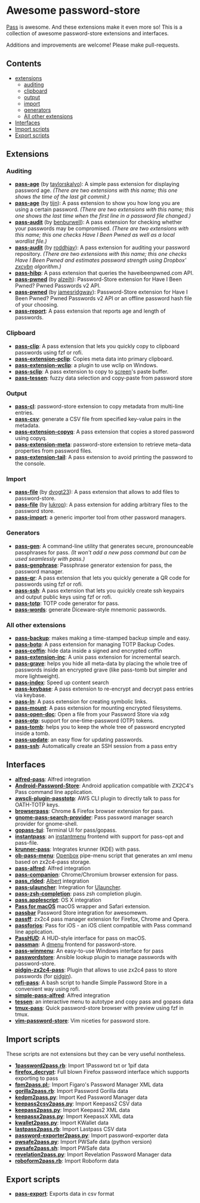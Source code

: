 # Awesome password-store

[Pass](https://www.passwordstore.org/) is awesome. And these extensions make it even more so! This is a collection of awesome password-store extensions and interfaces.

Additions and improvements are welcome! Please make pull-requests.

## Contents

- [extensions](#extensions)
  - [auditing](#auditing)
  - [clipboard](#clipboard)
  - [output](#output)
  - [import](#import)
  - [generators](#generators)
  - [All other extensions](#all-other-extensions)
- [Interfaces](#interfaces)
- [Import scripts](#import-scripts)
- [Export scripts](#export-scripts)

## Extensions

### Auditing

* **[pass-age](https://github.com/taylorskalyo/pass-age)** (by [taylorskalyo](https://github.com/taylorskalyo)): A simple pass extension for displaying password age. *(There are two extensions with this name; this one shows the time of the last git commit.)*
* **[pass-age](https://github.com/tijn/pass-age)** (by [tijn](https://github.com/tijn)): A pass extension to show you how long you are using a certain password. *(There are two extensions with this name; this one shows the last time when the first line in a password file changed.)*
* **[pass-audit](https://github.com/benburwell/pass-audit)** (by [benburwell](https://github.com/benburwell)): A pass extension for checking whether your passwords may be compromised. *(There are two extensions with this name; this one checks Have I Been Pwned as well as a local wordlist file.)*
* **[pass-audit](https://github.com/roddhjav/pass-audit)** (by [roddhjav](https://github.com/roddhjav)): A pass extension for auditing your password repository. *(There are two extensions with this name; this one checks Have I Been Pwned and estimates password strength using Dropbox' [zxcvbn](https://blogs.dropbox.com/tech/2012/04/zxcvbn-realistic-password-strength-estimation/) algorithm.)*
* **[pass-hibp](https://gitlab.com/moviuro/pass-hibp/)**: A pass extension that queries the haveibeenpwned.com API.
* **[pass-pwned](https://github.com/alzeih/pass-pwned/)** (by [alzeih](https://github.com/alzeih)): Password-Store extension for Have I Been Pwned? Pwned Passwords v2 API.
* **[pass-pwned](https://github.com/jamesridgway/pass-pwned)** (by [jamesridgway](https://github.com/jamesridgway)): Password-Store extension for Have I Been Pwned? Pwned Passwords v2 API or an offline password hash file of your choosing.
* **[pass-report](https://github.com/Kdecherf/pass-report)**: A pass extension that reports age and length of passwords.

### Clipboard

* **[pass-clip](https://github.com/ibizaman/pass-clip)**: A pass extension that lets you quickly copy to clipboard passwords using fzf or rofi.
* **[pass-extension-pclip](https://gitlab.com/lbischof/pass-extension-pclip)**: Copies meta data into primary clipboard.
* **[pass-extension-wclip](https://github.com/palortoff/pass-extension-wclip)**: a plugin to use wclip on Windows.
* **[pass-sclip](https://github.com/Boldewyn/pass-sclip)**: A pass extension to copy to [screen](https://www.gnu.org/software/screen/)'s paste buffer.
* **[pass-tessen](https://sr.ht/ayushnix/pass-tessen)**: fuzzy data selection and copy-paste from password store

### Output

* **[pass-cl](https://github.com/elcorto/pass-cl)**: password-store extension to copy metadata from multi-line entries.
* **[pass-csv](https://github.com/lahr/pass-csv)**: generate a CSV file from specified key-value pairs in the metadata.
* **[pass-extension-copyq](https://github.com/vy/pass-extension-copyq)**: A pass extension that copies a stored password using copyq.
* **[pass-extension-meta](https://github.com/rjekker/pass-extension-meta)**: password-store extension to retrieve meta-data properties from password files.
* **[pass-extension-tail](https://github.com/palortoff/pass-extension-tail)**: A pass extension to avoid printing the password to the console.

### Import

* **[pass-file](https://github.com/dvogt23/pass-file)** (by [dvogt23](https://github.com/dvogt23)): A pass extension that allows to add files to password-store.
* **[pass-file](https://github.com/lukrop/pass-file)** (by [lukrop](https://github.com/lukrop)): A pass extension for adding arbitrary files to the password store.
* **[pass-import](https://github.com/roddhjav/pass-import)**: a generic importer tool from other password managers.

### Generators

* **[pass-gen](https://passgen.codesections.com/)**: A command-line utility that generates secure, pronounceable passphrases for pass. *(It won't add a new pass command but can be used seamlessly with pass.)*
* **[pass-genphrase](https://github.com/congma/pass-genphrase)**: Passphrase generator extension for pass, the password manager.
* **[pass-qr](https://github.com/codekoala/pass-qr)**: A pass extension that lets you quickly generate a QR code for passwords using fzf or rofi.
* **[pass-ssh](https://github.com/ibizaman/pass-ssh)**: A pass extension that lets you quickly create ssh keypairs and output public keys using fzf or rofi.
* **[pass-totp](https://github.com/muteor/pass-totp)**: TOTP code generator for pass.
* **[pass-words](https://gitlab.com/entrez/pass-words)**: generate Diceware-style mnemonic passwords.

### All other extensions

* **[pass-backup](https://github.com/8go/pass-backup)**: makes making a time-stamped backup simple and easy.
* **[pass-botp](https://github.com/msmol/pass-botp)**: A pass extension for managing TOTP Backup Codes.
* **[pass-coffin](https://sr.ht/ayushnix/pass-coffin)**: hide data inside a signed and encrypted coffin
* **[pass-extension-inc](https://github.com/diginatu/pass-extension-inc)**: A unix pass extension for incremental search.
* **[pass-grave](https://github.com/8go/pass-grave)**: helps you hide all meta-data by placing the whole tree of passwords inside an encrypted grave (like pass-tomb but simpler and more lightweight).
* **[pass-index](https://github.com/sboesebeck/pass-index.git)**: Speed up content search
* **[pass-keybase](https://github.com/mbauhardt/pass-keybase)**: A pass extension to re-encrypt and decrypt pass entries via keybase.
* **[pass-ln](https://github.com/raxod502/pass-ln)**: A pass extension for creating symbolic links.
* **[pass-mount](https://github.com/HXR/pass-mount)**: A pass extension for mounting encrypted filesystems.
* **[pass-open-doc](https://github.com/bergercookie/pass-open-doc)**: Open a file from your Password Store via xdg
* **[pass-otp](https://github.com/tadfisher/pass-otp)**: support for one-time-password (OTP) tokens.
* **[pass-tomb](https://github.com/roddhjav/pass-tomb)**: helps you to keep the whole tree of password encrypted inside a tomb.
* **[pass-update](https://github.com/roddhjav/pass-update)**: an easy flow for updating passwords.
* **[pass-ssh](https://github.com/not-jan/pass-ssh)**: Automatically create an SSH session from a pass entry

## Interfaces

* **[alfred-pass](https://github.com/CGenie/alfred-pass)**: Alfred integration
* **[Android-Password-Store](https://github.com/zeapo/Android-Password-Store)**: Android application compatible with ZX2C4's Pass command line application.
* **[awscli-plugin-passtotp](https://github.com/someone-stole-my-name/awscli-plugin-passtotp)**: AWS CLI plugin to directly talk to pass for OATH-TOTP keys.
* **[browserpass](https://github.com/browserpass/browserpass-extension)**: Chrome & Firefox browser extension for pass.
* **[gnome-pass-search-provider](https://github.com/jle64/gnome-pass-search-provider)**: Pass password manager search provider for gnome-shell.
* **[gopass-tui](https://github.com/leitzler/gopass-tui)**: Terminal UI for pass/gopass.
* **[instantpass](https://github.com/instantos/instantpass)**: an [instantmenu](https://github.com/instantOS/instantMENU) frontend with support for pass-opt and pass-file.
* **[krunner-pass](https://github.com/akermu/krunner-pass)**: Integrates krunner (KDE) with pass.
* **[ob-pass-menu](https://github.com/denimor/ob-pass-menu)**: [Openbox](http://openbox.org/wiki/Main_Page) pipe-menu script that generates an xml menu based on zx2c4-pass storage.
* **[pass-alfred](https://github.com/MatthewWest/pass-alfred)**: Alfred integration
* **[pass-companion](https://github.com/kakolisgay/pass-companion)**: Chrome/Chromium browser extension for pass.
* **[pass_rlded](https://github.com/bergercookie/awesome-albert-plugins/tree/master/plugins/pass_rlded)**: [Albert](https://github.com/albertlauncher/albert) integration
* **[pass-ulauncher](https://github.com/yannishuber/pass-ulauncher)**: Integration for [Ulauncher](https://ulauncher.io/).
* **[pass-zsh-completion](https://github.com/ninrod/pass-zsh-completion)**: pass zsh completion plugin.
* **[pass.applescript](https://git.zx2c4.com/password-store/tree/contrib/pass.applescript)**: OS X integration
* **[Pass for macOS](https://github.com/adur1990/Pass-for-macOS)** macOS wrapper and Safari extension.
* **[passbar](https://gitlab.com/rperce/passbar)** Password Store integration for awesomewm.
* **[passff](https://github.com/passff/passff)**: zx2c4 pass manager extension for Firefox, Chrome and Opera.
* **[passforios](https://github.com/mssun/passforios)**: Pass for iOS - an iOS client compatible with Pass command line application.
* **[PassHUD](https://github.com/mnussbaum/PassHUD)**: A HUD-style interface for pass on macOS.
* **[passman](https://github.com/TheAmazingPT/passman)**: A [dmenu](https://tools.suckless.org/dmenu/) frontend for password-store.
* **[pass-winmenu](https://github.com/geluk/pass-winmenu)**: An easy-to-use Windows interface for pass
* **[passwordstore](https://docs.ansible.com/ansible/latest/plugins/lookup/passwordstore.html)**: Ansible lookup plugin to manage passwords with password-store.
* **[pidgin-zx2c4-pass](https://github.com/denimor/pidgin-zx2c4-pass)**: Plugin that allows to use zx2c4 pass to store passwords (for [pidgin](https://pidgin.im/)).
* **[rofi-pass](https://github.com/carnager/rofi-pass)**: A bash script to handle Simple Password Store in a convenient way using rofi.
* **[simple-pass-alfred](https://github.com/johanthoren/simple-pass-alfred)**: Alfred integration
* **[tessen](https://sr.ht/ayushnix/tessen)**: an interactive menu to autotype and copy pass and gopass data
* **[tmux-pass](https://github.com/rafi/tmux-pass)**: Quick password-store browser with preview using fzf in tmux.
* **[vim-password-store](https://github.com/fourjay/vim-password-store)**: Vim niceties for password store.

## Import scripts

These scripts are not extensions but they can be very useful nontheless.

* **[1password2pass.rb](https://git.zx2c4.com/password-store/tree/contrib/importers/1password2pass.rb)**: Import 1Password txt or 1pif data
* **[firefox_decrypt](https://github.com/Unode/firefox_decrypt)**: Full blown Firefox password interface which supports exporting to pass
* **[fpm2pass.pl:](https://git.zx2c4.com/password-store/tree/contrib/importers/fpm2pass.pl)**: Import Figaro's Password Manager XML data
* **[gorilla2pass.rb](https://git.zx2c4.com/password-store/tree/contrib/importers/gorilla2pass.rb)**: Import Password Gorilla data
* **[kedpm2pass.py](https://git.zx2c4.com/password-store/tree/contrib/importers/kedpm2pass.py)**: Import Ked Password Manager data
* **[keepass2csv2pass.py](https://git.zx2c4.com/password-store/tree/contrib/importers/keepass2csv2pass.py)**: Import Keepass2 CSV data
* **[keepass2pass.py](https://git.zx2c4.com/password-store/tree/contrib/importers/keepass2pass.py)**: Import Keepass2 XML data
* **[keepassx2pass.py](https://git.zx2c4.com/password-store/tree/contrib/importers/keepassx2pass.py)**: Import KeepassX XML data
* **[kwallet2pass.py](https://git.zx2c4.com/password-store/tree/contrib/importers/kwallet2pass.py)**: Import KWallet data
* **[lastpass2pass.rb](https://git.zx2c4.com/password-store/tree/contrib/importers/lastpass2pass.rb)**: Import Lastpass CSV data
* **[password-exporter2pass.py](https://git.zx2c4.com/password-store/tree/contrib/importers/password-exporter2pass.py)**: Import password-exporter data
* **[pwsafe2pass.py](https://git.zx2c4.com/password-store/tree/contrib/importers/pwsafe2pass.py)**: Import PWSafe data (python version)
* **[pwsafe2pass.sh](https://git.zx2c4.com/password-store/tree/contrib/importers/pwsafe2pass.sh)**: Import PWSafe data
* **[revelation2pass.py](https://git.zx2c4.com/password-store/tree/contrib/importers/revelation2pass.py)**: Import Revelation Password Manager data
* **[roboform2pass.rb](https://git.zx2c4.com/password-store/tree/contrib/importers/roboform2pass.rb)**: Import Roboform data

## Export scripts

* **[pass-export](https://github.com/dvogt23/pass-export)**: Exports data in csv format
